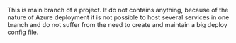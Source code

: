 This is main branch of a project. It do not contains anything, because of the nature of Azure deployment it is not possible to host several services in one branch and do not suffer from the need to create and maintain a big deploy config file.
